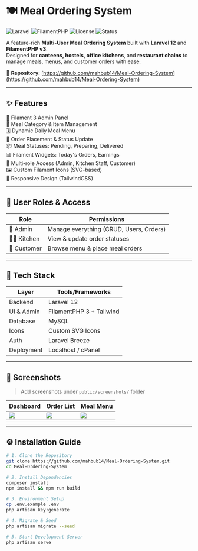# 🍽️ Meal Ordering System

![Laravel](https://img.shields.io/badge/Laravel-12-red?style=flat&logo=laravel) 
![FilamentPHP](https://img.shields.io/badge/Filament-3-blueviolet?style=flat&logo=laravel)
![License](https://img.shields.io/github/license/mahbub14/Meal-Ordering-System)
![Status](https://img.shields.io/badge/status-active-success)

A feature-rich **Multi-User Meal Ordering System** built with **Laravel 12** and **FilamentPHP v3**.  
Designed for **canteens, hostels, office kitchens**, and **restaurant chains** to manage meals, menus, and customer orders with ease.

📂 **Repository**: [https://github.com/mahbub14/Meal-Ordering-System](https://github.com/mahbub14/Meal-Ordering-System)

---

## ✨ Features

🔹 Filament 3 Admin Panel  
🍛 Meal Category & Item Management  
🗓️ Dynamic Daily Meal Menu  
🛒 Order Placement & Status Update  
📦 Meal Statuses: Pending, Preparing, Delivered  
📊 Filament Widgets: Today's Orders, Earnings  
👥 Multi-role Access (Admin, Kitchen Staff, Customer)  
🖼️ Custom Filament Icons (SVG-based)  
📱 Responsive Design (TailwindCSS)

---

## 📌 User Roles & Access

| Role          | Permissions                            |
|---------------|----------------------------------------|
| 👑 Admin       | Manage everything (CRUD, Users, Orders) |
| 👨‍🍳 Kitchen    | View & update order statuses            |
| 🙋 Customer     | Browse menu & place meal orders        |

---

## 📂 Tech Stack

| Layer        | Tools/Frameworks         |
|--------------|--------------------------|
| Backend      | Laravel 12               |
| UI & Admin   | FilamentPHP 3 + Tailwind |
| Database     | MySQL                    |
| Icons        | Custom SVG Icons         |
| Auth         | Laravel Breeze           |
| Deployment   | Localhost / cPanel       |

---

## 🧪 Screenshots

> Add screenshots under `public/screenshots/` folder

| Dashboard        | Order List       | Meal Menu       |
|------------------|------------------|-----------------|
| ![](public/screenshots/dashboard.png) | ![](public/screenshots/orders.png) | ![](public/screenshots/menu.png) |

---

## ⚙️ Installation Guide

```bash
# 1. Clone the Repository
git clone https://github.com/mahbub14/Meal-Ordering-System.git
cd Meal-Ordering-System

# 2. Install Dependencies
composer install
npm install && npm run build

# 3. Environment Setup
cp .env.example .env
php artisan key:generate

# 4. Migrate & Seed
php artisan migrate --seed

# 5. Start Development Server
php artisan serve
